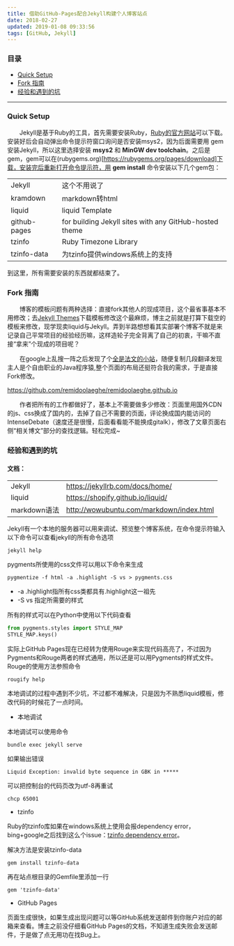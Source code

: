 ```yaml
---
title: 借助GitHub-Pages配合Jekyll构建个人博客站点
date: 2018-02-27
updated: 2019-01-08 09:33:56
tags: [GitHub, Jekyll]
---
```


### 目录

* [Quick Setup](#quick-setup)
* [Fork 指南](#fork-指南)
* [经验和遇到的坑](#经验和遇到的坑)

------

### Quick Setup

&emsp;&emsp;Jekyll是基于Ruby的工具，首先需要安装Ruby，[Ruby的官方网站](https://www.ruby-lang.org/zh_cn/downloads/)可以下载。安装好后会自动弹出命令提示符窗口询问是否安装msys2，因为后面需要用 gem 安装Jekyll，所以这里选择安装 **msys2** 和 **MinGW dev toolchain**。之后是gem，gem可以在(rubygems.org)[https://rubygems.org/pages/download]下载，安装完后重新打开命令提示符，用 **gem install** 命令安装以下几个gem包：

<table>
  <tr>
    <td>Jekyll</td>
    <td>这个不用说了</td>
  </tr>
  <tr>
    <td>kramdown</td>
    <td>markdown转html</td>
  </tr>
  <tr>
    <td>liquid</td>
    <td>liquid Template</td>
  </tr>
    <tr>
    <td>github-pages</td>
    <td>for building Jekyll sites with any GitHub-hosted theme</td>
  </tr>
  <tr>
    <td>tzinfo</td>
    <td>Ruby Timezone Library</td>
  </tr>
  <tr>
    <td>tzinfo-data</td>
    <td>为tzinfo提供windows系统上的支持</td>
  </tr>
</table>

到这里，所有需要安装的东西就都结束了。

### Fork 指南

&emsp;&emsp;博客的模板问题有两种选择：直接fork其他人的现成项目，这个最省事基本不用修改；去[Jekyll Themes](http://jekyllthemes.org/)下载模板修改这个最麻烦，博主之前就是打算下载空的模板来修改，现学现卖liquid与Jekyll。弄到半路想想看其实部署个博客不就是来记录自己平常项目的经验经历嘛，这样造轮子完全背离了自己的初衷，干嘛不直接“拿来”个现成的项目呢？

&emsp;&emsp;在google上乱搜一阵之后发现了个[全是法文的小站](https://remidoolaeghe.github.io)，随便复制几段翻译发现主人是个自由职业的Java程序猿,整个页面的布局还挺符合我的需求，于是直接Fork修改。

<div class="well">
    <a href="https://github.com/remidoolaeghe/remidoolaeghe.github.io">https://github.com/remidoolaeghe/remidoolaeghe.github.io</a>
</div>

&emsp;&emsp;作者把所有的工作都做好了，基本上不需要做多少修改：页面里用国外CDN的js、css换成了国内的，去掉了自己不需要的页面，评论换成国内能访问的IntenseDebate（速度还是很慢，后面看看能不能换成gitalk），修改了文章页面右侧“相关博文”部分的查找逻辑。轻松完成~

### 经验和遇到的坑

#### 文档：

<table>
  <tr>
    <td>Jekyll</td>
    <td><a href="https://jekyllrb.com/docs/home/">https://jekyllrb.com/docs/home/</a></td>
  </tr>
  <tr>
    <td>liquid</td>
    <td><a href="https://shopify.github.io/liquid/">https://shopify.github.io/liquid/</a></td>
  </tr>
  <tr>
    <td>markdown语法</td>
    <td><a href="http://wowubuntu.com/markdown/index.html">http://wowubuntu.com/markdown/index.html</a></td>
  </tr>
</table>

Jekyll有一个本地的服务器可以用来调试、预览整个博客系统，在命令提示符输入以下命令可以查看jekyll的所有命令选项

    jekyll help

pygments所使用的css文件可以用以下命令来生成

    pygmentize -f html -a .highlight -S vs > pygments.css

* -a .highlight指所有css类都具有.highlight这一祖先
* -S vs 指定所需要的样式

所有的样式可以在Python中使用以下代码查看

```python
from pygments.styles import STYLE_MAP
STYLE_MAP.keys()
```

实际上GitHub Pages现在已经转为使用Rouge来实现代码高亮了，不过因为Pygments和Rouge两者的样式通用，所以还是可以用Pygments的样式文件。Rouge的使用方法参照命令

    rougify help

本地调试的过程中遇到不少坑，不过都不难解决，只是因为不熟悉liquid模板，修改代码的时候花了一点时间。

* 本地调试

本地调试可以使用命令

    bundle exec jekyll serve

如果输出错误

    Liquid Exception: invalid byte sequence in GBK in *****

可以把控制台的代码页改为utf-8再重试

    chcp 65001

* tzinfo

Ruby的tzinfo库如果在windows系统上使用会报dependency error，bing+google之后找到这么个issue：[tzinfo dependency error](https://github.com/aron-bordin/neo-hpstr-jekyll-theme/issues/40)。

解决方法是安装tzinfo-data

    gem install tzinfo-data

再在站点根目录的Gemfile里添加一行

    gem 'tzinfo-data'

* GitHub Pages

页面生成很快，如果生成出现问题可以等GitHub系统发送邮件到你账户对应的邮箱来查看。博主之前没仔细看GitHub Pages的文档，不知道生成失败会发送邮件，于是做了点无用功在找Bug上。
